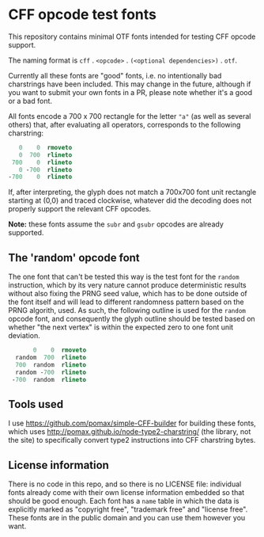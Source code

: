 # CFF opcode test fonts

This repository contains minimal OTF fonts intended for testing CFF opcode support.

The naming format is `cff` . `<opcode>` . `(<optional dependencies>)` . `otf`.

Currently all these fonts are "good" fonts, i.e. no intentionally bad charstrings
have been included. This may change in the future, although if you want to submit
your own fonts in a PR, please note whether it's a good or a bad font.

All fonts encode a 700 x 700  rectangle for the letter `"a"` (as well as several
others) that, after evaluating all operators, corresponds to the following charstring:

```postscript
   0    0  rmoveto
   0  700  rlineto
 700    0  rlineto
   0 -700  rlineto
-700    0  rlineto
```

If, after interpreting, the glyph does not match a 700x700 font unit rectangle 
starting at (0,0) and traced clockwise, whatever did the decoding does not
properly support the relevant CFF opcodes.

**Note:** these fonts assume the `subr` and `gsubr` opcodes are already supported.

## The 'random' opcode font

The one font that can't be tested this way is the test font for the `random` instruction,
which by its very nature cannot produce deterministic results without also fixing the
PRNG seed value, which has to be done outside of the font itself and will lead to
different randomness pattern based on the PRNG algorith, used. As such, the following
outline is used for the `random` opcode font, and consequently the glyph outline 
should be tested based on whether "the next vertex" is within the expected zero to one
font unit deviation.

```postscript
       0    0  rmoveto
  random  700  rlineto
  700  random  rlineto
  random -700  rlineto
 -700  random  rlineto
```

## Tools used

I use https://github.com/pomax/simple-CFF-builder for building these fonts, which uses http://pomax.github.io/node-type2-charstring/ (the library, not the site) to specifically convert type2 instructions into CFF charstring bytes.

## License information

There is no code in this repo, and so there is no LICENSE file: individual fonts already come with their own license information embedded so that should be good enough. Each font has a `name` table in which the data is explicitly marked as "copyright free", "trademark free" and "license free". These fonts are in the public domain and you can use them however you want.
